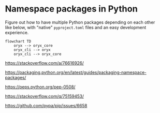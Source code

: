 # Namespace packages in Python

Figure out how to have multiple Python packages depending on each other like below,
with "native" `pyproject.toml` files and an easy development experience.

```mermaid
flowchart TD
    oryx --> oryx_core
    oryx_cli --> oryx
    oryx_cli --> oryx_core
```

https://stackoverflow.com/a/76616926/

https://packaging.python.org/en/latest/guides/packaging-namespace-packages/

https://peps.python.org/pep-0508/

https://stackoverflow.com/q/75159453/

https://github.com/pypa/pip/issues/6658
